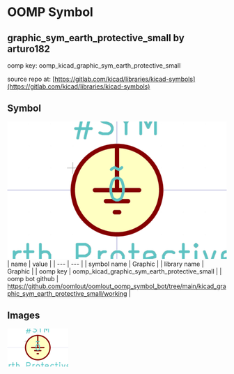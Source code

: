 # OOMP Symbol  
## graphic_sym_earth_protective_small  by arturo182  
  
oomp key: oomp_kicad_graphic_sym_earth_protective_small  
  
source repo at: [https://gitlab.com/kicad/libraries/kicad-symbols](https://gitlab.com/kicad/libraries/kicad-symbols)  
## Symbol  
  
[![working.png](working_600.png)](working.png)  
| name | value | 
| --- | --- | 
| symbol name | Graphic | 
| library name | Graphic | 
| oomp key | oomp_kicad_graphic_sym_earth_protective_small | 
| oomp bot github | https://github.com/oomlout/oomlout_oomp_symbol_bot/tree/main/kicad_graphic_sym_earth_protective_small/working | 
## Images  
  
[![working.png](working_140.png)](working.png)  
